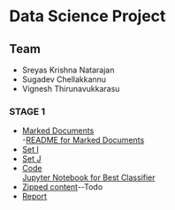 # Data Science Project
## Team
- Sreyas Krishna Natarajan
- Sugadev Chellakkannu
- Vignesh Thirunavukkarasu

### STAGE 1
* [Marked Documents](https://github.com/sugadev/CS839/tree/master/Stage%201/All%20Marked%20Documents)
  <br/>  -[README for Marked Documents](https://github.com/sugadev/CS839/blob/master/Stage%201/All%20Marked%20Documents/README.md)
* [Set I](https://github.com/sugadev/CS839/tree/master/Stage%201/Set%20I)
* [Set J](https://github.com/sugadev/CS839/tree/master/Stage%201/Set%20J)
* [Code](https://github.com/sugadev/CS839/tree/master/Stage%201/code)
<br/>     [Jupyter Notebook for Best Classifier](https://github.com/sugadev/CS839/blob/master/Stage%201/code/Person_Name_Classifier.ipynb)
* [Zipped content]()--Todo
* [Report](https://github.com/sugadev/CS839/blob/master/Stage%201/Stage1_Report.pdf)
